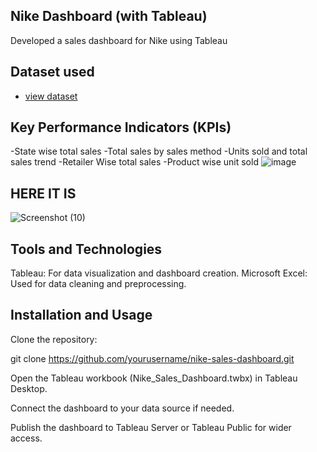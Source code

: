 ## Nike Dashboard (with Tableau)
Developed a sales dashboard for Nike using Tableau

## Dataset used
- <a href="https://github.com/likitha0606/Nike_sales_analisys/blob/main/Sheet1%20(Nike%20Dataset)_Sheet1.csv">view dataset</a>

## Key Performance Indicators (KPIs)
-State wise total sales
-Total sales by sales method
-Units sold and total sales trend
-Retailer Wise total sales
-Product wise unit sold 
![image](https://github.com/user-attachments/assets/6c928755-9107-4c57-931d-0880c4d09bdd)

## HERE IT IS 
![Screenshot (10)](https://github.com/user-attachments/assets/9d571ac3-f568-40af-a26e-ae48a1e22ebd)

## Tools and Technologies
Tableau: For data visualization and dashboard creation.
Microsoft Excel: Used for data cleaning and preprocessing.

## Installation and Usage

Clone the repository:

git clone https://github.com/yourusername/nike-sales-dashboard.git

Open the Tableau workbook (Nike_Sales_Dashboard.twbx) in Tableau Desktop.

Connect the dashboard to your data source if needed.

Publish the dashboard to Tableau Server or Tableau Public for wider access.

